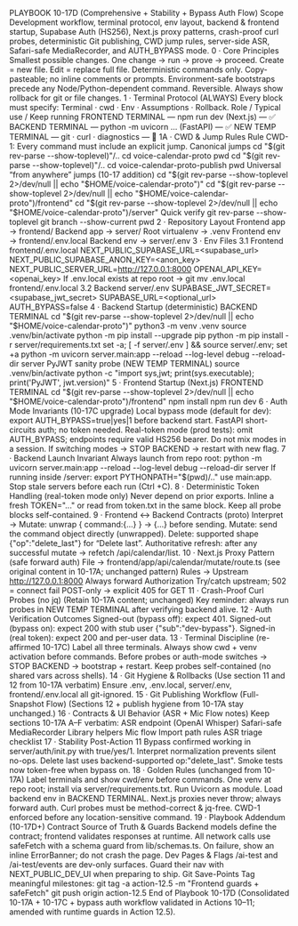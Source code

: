 PLAYBOOK 10-17D (Comprehensive + Stability + Bypass Auth Flow)
Scope
Development workflow, terminal protocol, env layout, backend & frontend startup, Supabase Auth (HS256), Next.js proxy patterns, crash-proof curl probes, deterministic Git publishing, CWD jump rules, server-side ASR, Safari-safe MediaRecorder, and AUTH_BYPASS mode.
0 · Core Principles
Smallest possible changes. One change → run → prove → proceed.
Create = new file. Edit = replace full file.
Deterministic commands only. Copy-pasteable; no inline comments or prompts.
Environment-safe bootstraps precede any Node/Python-dependent command.
Reversible. Always show rollback for git or file changes.
1 · Terminal Protocol (ALWAYS)
Every block must specify: Terminal · cwd · Env · Assumptions · Rollback.
Role / Typical use / Keep running
FRONTEND TERMINAL — npm run dev (Next.js) — ✅
BACKEND TERMINAL — python -m uvicorn … (FastAPI) — ✅
NEW TEMP TERMINAL — git · curl · diagnostics — 🚫
1A · CWD & Jump Rules
Rule CWD-1: Every command must include an explicit jump.
Canonical jumps
cd "$(git rev-parse --show-toplevel)"/..
cd voice-calendar-proto
pwd
cd "$(git rev-parse --show-toplevel)"/..
cd voice-calendar-proto-publish
pwd
Universal “from anywhere” jumps (10-17 addition)
cd "$(git rev-parse --show-toplevel 2>/dev/null || echo "$HOME/voice-calendar-proto")"
cd "$(git rev-parse --show-toplevel 2>/dev/null || echo "$HOME/voice-calendar-proto")/frontend"
cd "$(git rev-parse --show-toplevel 2>/dev/null || echo "$HOME/voice-calendar-proto")/server"
Quick verify
git rev-parse --show-toplevel
git branch --show-current
pwd
2 · Repository Layout
Frontend app → frontend/
Backend app → server/
Root virtualenv → .venv
Frontend env → frontend/.env.local
Backend env → server/.env
3 · Env Files
3.1 Frontend frontend/.env.local
NEXT_PUBLIC_SUPABASE_URL=<supabase_url>
NEXT_PUBLIC_SUPABASE_ANON_KEY=<anon_key>
NEXT_PUBLIC_SERVER_URL=http://127.0.0.1:8000
OPENAI_API_KEY=<openai_key>
If .env.local exists at repo root →
git mv .env.local frontend/.env.local
3.2 Backend server/.env
SUPABASE_JWT_SECRET=<supabase_jwt_secret>
SUPABASE_URL=<optional_url>
AUTH_BYPASS=false
4 · Backend Startup (deterministic)
BACKEND TERMINAL
cd "$(git rev-parse --show-toplevel 2>/dev/null || echo "$HOME/voice-calendar-proto")"
python3 -m venv .venv
source .venv/bin/activate
python -m pip install --upgrade pip
python -m pip install -r server/requirements.txt
set -a; [ -f server/.env ] && source server/.env; set +a
python -m uvicorn server.main:app --reload --log-level debug --reload-dir server
PyJWT sanity probe (NEW TEMP TERMINAL)
source .venv/bin/activate
python -c "import sys,jwt; print(sys.executable); print('PyJWT', jwt.version)"
5 · Frontend Startup (Next.js)
FRONTEND TERMINAL
cd "$(git rev-parse --show-toplevel 2>/dev/null || echo "$HOME/voice-calendar-proto")/frontend"
npm install
npm run dev
6 · Auth Mode Invariants (10-17C upgrade)
Local bypass mode (default for dev):
export AUTH_BYPASS=true|yes|1 before backend start.
FastAPI short-circuits auth; no token needed.
Real-token mode (prod tests):
omit AUTH_BYPASS; endpoints require valid HS256 bearer.
Do not mix modes in a session.
If switching modes → STOP BACKEND → restart with new flag.
7 · Backend Launch Invariant
Always launch from repo root:
python -m uvicorn server.main:app --reload --log-level debug --reload-dir server
If running inside /server:
export PYTHONPATH="$(pwd)/.."
use main:app.
Stop stale servers before each run (Ctrl +C).
8 · Deterministic Token Handling (real-token mode only)
Never depend on prior exports.
Inline a fresh TOKEN="..." or read from token.txt in the same block.
Keep all probe blocks self-contained.
9 · Frontend ↔ Backend Contracts (proto)
Interpret → Mutate: unwrap { command:{...} } → {...} before sending.
Mutate: send the command object directly (unwrapped).
Delete: supported shape {"op":"delete_last"} for “Delete last”.
Authoritative refresh: after any successful mutate → refetch /api/calendar/list.
10 · Next.js Proxy Pattern (safe forward auth)
File → frontend/app/api/calendar/mutate/route.ts (see original content in 10-17A; unchanged pattern)
Rules →
Upstream http://127.0.0.1:8000
Always forward Authorization
Try/catch upstream; 502 = connect fail
POST-only → explicit 405 for GET
11 · Crash-Proof Curl Probes (no jq)
(Retain 10-17A content; unchanged)
Key reminder: always run probes in NEW TEMP TERMINAL after verifying backend alive.
12 · Auth Verification Outcomes
Signed-out (bypass off): expect 401.
Signed-out (bypass on): expect 200 with stub user {"sub":"dev-bypass"}.
Signed-in (real token): expect 200 and per-user data.
13 · Terminal Discipline (re-affirmed 10-17C)
Label all three terminals.
Always show cwd + venv activation before commands.
Before probes or auth-mode switches → STOP BACKEND → bootstrap + restart.
Keep probes self-contained (no shared vars across shells).
14 · Git Hygiene & Rollbacks
(Use section 11 and 12 from 10-17A verbatim)
Ensure .env, .env.local, server/.env, frontend/.env.local all git-ignored.
15 · Git Publishing Workflow (Full-Snapshot Flow)
(Sections 12 + publish hygiene from 10-17A stay unchanged.)
16 · Contracts & UI Behavior (ASR + Mic Flow notes)
Keep sections 10-17A A–F verbatim:
ASR endpoint (OpenAI Whisper)
Safari-safe MediaRecorder
Library helpers
Mic flow
Import path rules
ASR triage checklist
17 · Stability Post-Action 11
Bypass confirmed working in server/auth/init.py with true/yes/1.
Interpret normalization prevents silent no-ops.
Delete last uses backend-supported op:"delete_last".
Smoke tests now token-free when bypass on.
18 · Golden Rules (unchanged from 10-17A)
Label terminals and show cwd/env before commands.
One venv at repo root; install via server/requirements.txt.
Run Uvicorn as module.
Load backend env in BACKEND TERMINAL.
Next.js proxies never throw; always forward auth.
Curl probes must be method-correct & jq-free.
CWD-1 enforced before any location-sensitive command.
19 · Playbook Addendum (10-17D+)
Contract Source of Truth & Guards
Backend models define the contract; frontend validates responses at runtime.
All network calls use safeFetch with a schema guard from lib/schemas.ts.
On failure, show an inline ErrorBanner; do not crash the page.
Dev Pages & Flags
/ai-test and /ai-test/events are dev-only surfaces. Guard their nav with NEXT_PUBLIC_DEV_UI when preparing to ship.
Git Save-Points
Tag meaningful milestones:
git tag -a action-12.5 -m "Frontend guards + safeFetch"
git push origin action-12.5
End of Playbook 10-17D (Consolidated 10-17A + 10-17C + bypass auth workflow validated in Actions 10–11; amended with runtime guards in Action 12.5).